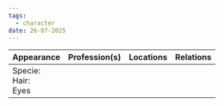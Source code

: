 ```yaml
---
tags:
  - character
date: 26-07-2025
---
```


| **Appearance**            | **Profession**(s) | **Locations** | **Relations** |
| ------------------------- | ----------------- | ------------- | ------------- |
| Specie:<br>Hair: <br>Eyes |                   |               |               |
